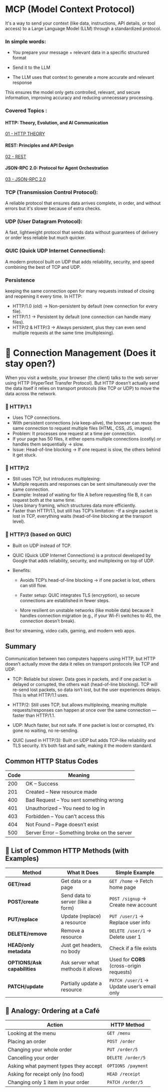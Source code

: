 # MCP (Model Context Protocol)
It's a way to send your context (like data, instructions, API details, or tool access) to a Large Language Model (LLM) through a standardized protocol.

### In simple words:

* You prepare your message + relevant data in a specific structured format

* Send it to the LLM

* The LLM uses that context to generate a more accurate and relevant response

This ensures the model only gets controlled, relevant, and secure information, improving accuracy and reducing unnecessary processing.

### Covered Topics :

#### HTTP: Theory, Evolution, and AI Communication

[01 - HTTP THEORY](https://notebooklm.google.com/notebook/710a382b-b260-4792-9b8c-5630b7f195b1)

#### REST: Principles and API Design

[02 - REST](https://notebooklm.google.com/notebook/c55d05e8-f146-47ad-858c-49bc8180166d)

#### JSON-RPC 2.0: Protocol for Agent Orchestration


[03 - JSON-RPC 2.0](https://notebooklm.google.com/notebook/8b39ea6f-17ec-45ca-854c-065c5b152f50)


### TCP (Transmission Control Protocol): 
A reliable protocol that ensures data arrives complete, in order, and without errors but it's slower because of extra checks.

### UDP (User Datagram Protocol): 
A fast, lightweight protocol that sends data without guarantees of delivery or order less reliable but much quicker.

### QUIC (Quick UDP Internet Connections):
A modern protocol built on UDP that adds reliability, security, and speed combining the best of TCP and UDP.

### Persistence  
keeping the same connection open for many requests instead of closing and reopening it every time.
In HTTP:

- HTTP/1.0 (old) → Non-persistent by default (new connection for every file).
- HTTP/1.1 → Persistent by default (one connection can handle many files).
- HTTP/2 & HTTP/3 → Always persistent, plus they can even send multiple requests at the same time (multiplexing).

# 🔄 Connection Management (Does it stay open?)
When you visit a website, your browser (the client) talks to the web server using HTTP (HyperText Transfer Protocol).
But HTTP doesn’t actually send the data itself it relies on transport protocols (like TCP or UDP) to move the data across the network.

### 🔹 HTTP/1.1

- Uses TCP connections.
- With persistent connections (via keep-alive), the browser can reuse the same connection to request multiple files (HTML, CSS, JS, images).
- Problem: It processes one request at a time per connection.
- If your page has 50 files, it either opens multiple connections (costly) or handles them sequentially → slow.
- Issue: Head-of-line blocking → If one request is slow, the others behind it get stuck.

### 🔹 HTTP/2

- Still uses TCP, but introduces multiplexing:
- Multiple requests and responses can be sent simultaneously over the same connection.
- Example: Instead of waiting for file A before requesting file B, it can request both at the same time.
- Uses binary framing, which structures data more efficiently.
- Faster than HTTP/1.1, but still has TCP’s limitation:
-If a single packet is lost in TCP, everything waits (head-of-line blocking at the transport level).


### 🔹 HTTP/3 (based on QUIC)
- Built on UDP instead of TCP.
- QUIC (Quick UDP Internet Connections) is a protocol developed by Google that adds reliability, security, and multiplexing on top of UDP.
- Benefits:

    - Avoids TCP’s head-of-line blocking → if one packet is lost, others can still flow.

    - Faster setup: QUIC integrates TLS (encryption), so secure connections are established in fewer steps.

    - More resilient on unstable networks (like mobile data) because it handles connection migration (e.g., if your Wi-Fi switches to 4G, the connection doesn’t break).

Best for streaming, video calls, gaming, and modern web apps.


## Summary
Communication between two computers happens using HTTP, but HTTP doesn’t actually move the data it relies on transport protocols like TCP and UDP.

- TCP: Reliable but slower. Data goes in packets, and if one packet is delayed or corrupted, the others wait (head-of-line blocking). TCP will re-send lost packets, so data isn’t lost, but the user experiences delays. This is what HTTP/1.1 uses.

- HTTP/2: Still uses TCP, but allows multiplexing, meaning multiple requests/responses can happen at once over the same connection — faster than HTTP/1.1.

- UDP: Much faster, but not safe. If one packet is lost or corrupted, it’s gone no waiting, no re-sending.

- QUIC (used in HTTP/3): Built on UDP but adds TCP-like reliability and TLS security. It’s both fast and safe, making it the modern standard.

## Common HTTP Status Codes

| Code | Meaning                               |
|------|---------------------------------------|
| 200  | OK – Success                          |
| 201  | Created – New resource made           |
| 400  | Bad Request – You sent something wrong|
| 401  | Unauthorized – You need to log in     |
| 403  | Forbidden – You can’t access this     |
| 404  | Not Found – Page doesn’t exist        |
| 500  | Server Error – Something broke on the server |


## 🔨 List of Common HTTP Methods (with Examples)

| Method  | What It Does                          | Simple Example                                |
|---------|---------------------------------------|-----------------------------------------------|
| **GET/read**     | Get data or a page                  | `GET /home` → Fetch home page                 |
| **POST/create**    | Send data to server (like a form)   | `POST /signup` → Create new account           |
| **PUT/replace**     | Update (replace) a resource         | `PUT /user/1` → Replace user info             |
| **DELETE/remove**  | Remove a resource                   | `DELETE /user/1` → Delete user 1              |
| **HEAD/only metadata**    | Just get headers, no body           | Check if a file exists                        |
| **OPTIONS/Ask capabilities** | Ask server what methods it allows   | Used for **CORS** (cross-origin requests)     |
| **PATCH/update**   | Partially update a resource         | `PATCH /user/1` → Update user’s email only    |


## 🧃 Analogy: Ordering at a Café

| Action                                | HTTP Method        |
|---------------------------------------|--------------------|
| Looking at the menu                   | `GET /menu`        |
| Placing an order                      | `POST /order`      |
| Changing your whole order             | `PUT /order/5`     |
| Cancelling your order                 | `DELETE /order/5`  |
| Asking what payment types they accept | `OPTIONS /payment` |
| Asking for receipt only (no food)     | `HEAD /receipt`    |
| Changing only 1 item in your order    | `PATCH /order/5`   |
